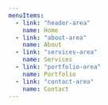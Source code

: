 ```yaml
---
menuItems:
  - link: "header-area"
    name: Home
  - link: "about-area"
    name: About
  - link: "services-area"
    name: Services
  - link: "portfolio-area"
    name: Portfolio
  - link: "contact-area"
    name: Contact
---
```

